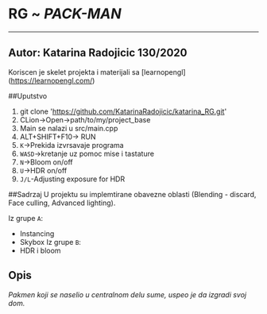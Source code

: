 # RG ~ ***PACK-MAN***


------
Autor:
Katarina Radojicic 130/2020
<br>
------

Koriscen je skelet projekta i materijali sa [learnopengl] (https://learnopengl.com/)<br>

##Uputstvo
1. git clone 'https://github.com/KatarinaRadojicic/katarina_RG.git'
2. CLion->Open->path/to/my/project_base
3. Main se nalazi u src/main.cpp
4. ALT+SHIFT+F10-> RUN
5. `K`->Prekida izvrsavaje programa 
6. `WASD`->kretanje uz pomoc mise i tastature
7. `N`->Bloom on/off
8. `U`->HDR on/off
9. `J/L`-Adjusting exposure for HDR

##Sadrzaj
U projektu su implemtirane obavezne oblasti (Blending - discard, Face culling, Advanced lighting).<br>

Iz grupe `A`:
- Instancing 
- Skybox
Iz grupe `B`:
- HDR i bloom

## Opis
*Pakmen koji se naselio u centralnom delu sume, uspeo je da izgradi svoj dom.*




